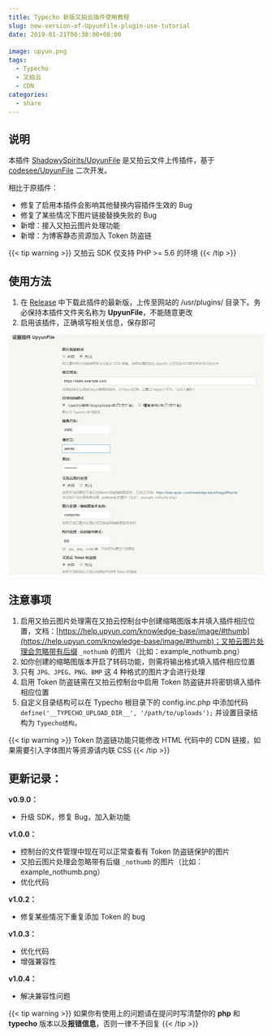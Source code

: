```yaml
---
title: Typecho 新版又拍云插件使用教程
slug: new-version-of-UpyunFile-plugin-use-tutorial
date: 2019-01-21T00:30:00+08:00

image: upyun.png
tags:
  - Typecho
  - 又拍云
  - CDN
categories:
  - share
---
```


## 说明

本插件 [ShadowySpirits/UpyunFile](https://github.com/ShadowySpirits/UpyunFile) 是又拍云文件上传插件，基于 [codesee/UpyunFile](https://github.com/codesee/UpyunFile) 二次开发。

相比于原插件：

- 修复了启用本插件会影响其他替换内容插件生效的 Bug
- 修复了某些情况下图片链接替换失败的 Bug
- 新增：接入又拍云图片处理功能
- 新增：为博客静态资源加入 Token 防盗链

<!--more-->

{{< tip warning >}}
又拍云 SDK 仅支持 PHP >= 5.6 的环境
{{< /tip >}}

## 使用方法

1.  在 [Release](https://github.com/ShadowySpirits/UpyunFile/releases) 中下载此插件的最新版，上传至网站的 /usr/plugins/ 目录下。务必保持本插件文件夹名称为 **UpyunFile**，不能随意更改
2.  启用该插件，正确填写相关信息，保存即可

![screenshot](screenshot.jpg)

## 注意事项

1.  启用又拍云图片处理需在又拍云控制台中创建缩略图版本并填入插件相应位置，文档：[https://help.upyun.com/knowledge-base/image/#thumb](https://help.upyun.com/knowledge-base/image/#thumb)；又拍云图片处理会忽略带有后缀 `_nothumb` 的图片（比如：example_nothumb.png）
2.  如你创建的缩略图版本开启了转码功能，则需将输出格式填入插件相应位置
3.  只有 `JPG、JPEG、PNG、BMP` 这 4 种格式的图片才会进行处理
4.  启用 Token 防盗链需在又拍云控制台中启用 Token 防盗链并将密钥填入插件相应位置
5.  自定义目录结构可以在 Typecho 根目录下的 config.inc.php 中添加代码 `define('__TYPECHO_UPLOAD_DIR__', '/path/to/uploads');` 并设置目录结构为 `Typecho结构`。

{{< tip warning >}}
Token 防盗链功能只能修改 HTML 代码中的 CDN 链接，如果需要引入字体图片等资源请内联 CSS
{{< /tip >}}

## 更新记录：

**v0.9.0：**

- 升级 SDK，修复 Bug，加入新功能

**v1.0.0：**

- 控制台的文件管理中现在可以正常查看有 Token 防盗链保护的图片
- 又拍云图片处理会忽略带有后缀 `_nothumb` 的图片（比如：example_nothumb.png）
- 优化代码

**v1.0.2：**

- 修复某些情况下重复添加 Token 的 bug

**v1.0.3：**

- 优化代码
- 增强兼容性

**v1.0.4：**

- 解决兼容性问题

{{< tip warning >}}
如果你有使用上的问题请在提问时写清楚你的 **php** 和 **typecho** 版本以及**报错信息**，否则一律不予回复
{{< /tip >}}
